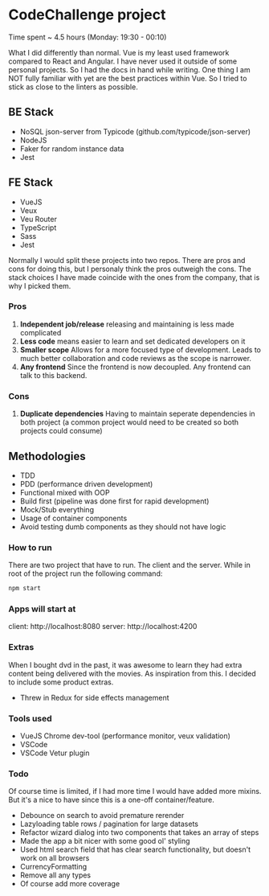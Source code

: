 # CodeChallenge project

Time spent ~ 4.5 hours (Monday: 19:30 - 00:10)

What I did differently than normal. Vue is my least used framework compared to React and Angular. I have never used it outside of some personal projects. So I had the docs in hand while writing. One thing I am NOT fully familiar with yet are the best practices within Vue. So I tried to stick as close to the linters as possible.

## BE Stack

- NoSQL json-server from Typicode (github.com/typicode/json-server)
- NodeJS
- Faker for random instance data
- Jest

## FE Stack

- VueJS
- Veux
- Veu Router
- TypeScript
- Sass
- Jest

Normally I would split these projects into two repos. There are pros and cons for doing this, but I personaly think the pros outweigh the cons.
The stack choices I have made coincide with the ones from the company, that is why I picked them.

### Pros

1. **Independent job/release** releasing and maintaining is less made complicated
2. **Less code** means easier to learn and set dedicated developers on it
3. **Smaller scope** Allows for a more focused type of development. Leads to much better collaboration and code reviews as the scope is narrower.
4. **Any frontend** Since the frontend is now decoupled. Any frontend can talk to this backend.

### Cons

1. **Duplicate dependencies** Having to maintain seperate dependencies in both project (a common project would need to be created so both projects could consume)

## Methodologies

- TDD
- PDD (performance driven development)
- Functional mixed with OOP
- Build first (pipeline was done first for rapid development)
- Mock/Stub everything
- Usage of container components
- Avoid testing dumb components as they should not have logic

### How to run

There are two project that have to run. The client and the server.
While in root of the project run the following command:

```bash
npm start
```

### Apps will start at

client: http://localhost:8080
server: http://localhost:4200

### Extras

When I bought dvd in the past, it was awesome to learn they had extra content being delivered with the movies.
As inspiration from this. I decided to include some product extras.

- Threw in Redux for side effects management

### Tools used

- VueJS Chrome dev-tool (performance monitor, veux validation)
- VSCode
- VSCode Vetur plugin

### Todo

Of course time is limited, if I had more time I would have added more mixins. But it's a nice to have since this is a one-off container/feature.

- Debounce on search to avoid premature rerender
- Lazyloading table rows / pagination for large datasets
- Refactor wizard dialog into two components that takes an array of steps
- Made the app a bit nicer with some good ol' styling
- Used html search field that has clear search functionality, but doesn't work on all browsers
- CurrencyFormatting
- Remove all any types
- Of course add more coverage
